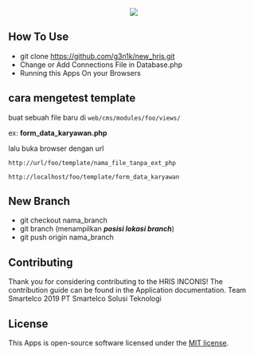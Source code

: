 <p align="center"><img src="https://www.inconis.com/sites/all/themes/inconis/logo.png"></p><p align="center">

## How To Use

- git clone https://github.com/g3n1k/new_hris.git
- Change or Add Connections File in Database.php
- Running this Apps On your Browsers

## cara mengetest template
buat sebuah file baru di ````web/cms/modules/foo/views/````  

ex: **form_data_karyawan.php**

lalu buka browser dengan url 

````
http://url/foo/template/nama_file_tanpa_ext_php

http://localhost/foo/template/form_data_karyawan
````

## New Branch

- git checkout nama_branch
- git branch (menampilkan ***posisi lokasi branch***)
- git push origin nama_branch

## Contributing

Thank you for considering contributing to the HRIS INCONIS! The contribution guide can be found in the Application documentation.
Team Smartelco 2019 PT Smartelco Solusi Teknologi

## License

This Apps is open-source software licensed under the [MIT license](https://opensource.org/licenses/MIT).